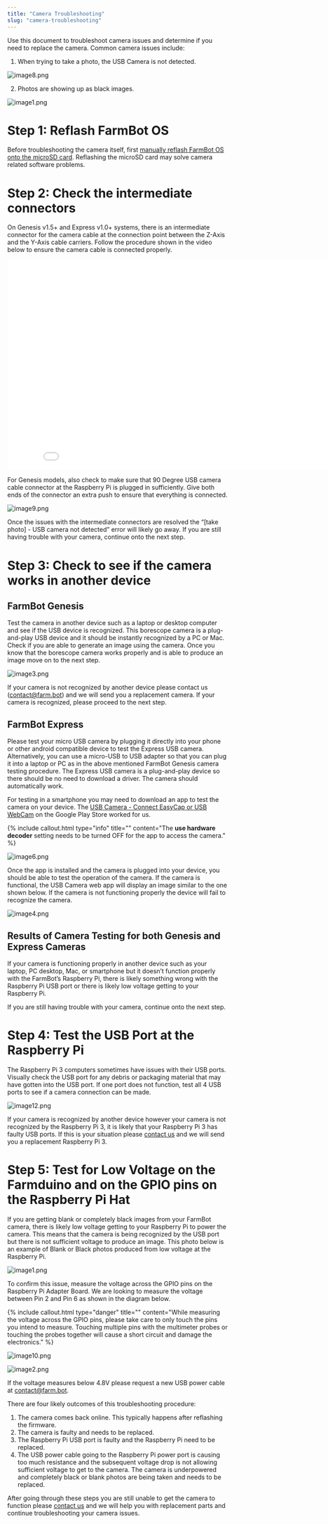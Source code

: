 ```yaml
---
title: "Camera Troubleshooting"
slug: "camera-troubleshooting"
---
```


Use this document to troubleshoot camera issues and determine if you need to replace the camera. Common camera issues include:
1) When trying to take a photo, the USB Camera is not detected.

![image8.png](_images/image8.png)

2) Photos are showing up as black images.

![image1.png](_images/image1.png)

# Step 1: Reflash FarmBot OS

Before troubleshooting the camera itself, first [manually reflash FarmBot OS onto the microSD card](../../FarmBot-OS/farmbot-os.md#installation). Reflashing the microSD card may solve camera related software problems.

# Step 2: Check the intermediate connectors

​On Genesis v1.5+ and Express v1.0+ systems, there is an intermediate connector for the camera cable at the connection point between the Z-Axis and the Y-Axis cable carriers. Follow the procedure shown in the video below to ensure the camera cable is connected properly.

<iframe class="embedly-embed" src="//cdn.embedly.com/widgets/media.html?src=https%3A%2F%2Fwww.youtube.com%2Fembed%2FrPqgmoE3PbI%3Ffeature%3Doembed&display_name=YouTube&url=https%3A%2F%2Fwww.youtube.com%2Fwatch%3Fv%3DrPqgmoE3PbI&image=https%3A%2F%2Fi.ytimg.com%2Fvi%2FrPqgmoE3PbI%2Fhqdefault.jpg&key=f2aa6fc3595946d0afc3d76cbbd25dc3&type=text%2Fhtml&schema=youtube" width="854" height="480" scrolling="no" title="YouTube embed" frameborder="0" allow="autoplay; fullscreen" allowfullscreen="true"></iframe>

For Genesis models, also check to make sure that 90 Degree USB camera cable connector at the Raspberry Pi is plugged in sufficiently. Give both ends of the connector an extra push to ensure that everything is connected.

![image9.png](_images/image9.png)

Once the issues with the intermediate connectors are resolved the “[take photo] - USB camera not detected” error will likely go away. If you are still having trouble with your camera, continue onto the next step.

# Step 3: Check to see if the camera works in another device

## FarmBot Genesis
Test the camera in another device such as a laptop or desktop computer and see if the USB device is recognized. This borescope camera is a plug-and-play USB device and it should be instantly recognized by a PC or Mac. Check if you are able to generate an image using the camera. Once you know that the borescope camera works properly and is able to produce an image move on to the next step.

![image3.png](_images/image3.png)

If your camera is not recognized by another device please contact us (contact@farm.bot) and we will send you a replacement camera. If your camera is recognized, please proceed to the next step.

## FarmBot Express

Please test your micro USB camera by plugging it directly into your phone or other android compatible device to test the Express USB camera. Alternatively, you can use a micro-USB to USB adapter so that you can plug it into a laptop or PC as in the above mentioned FarmBot Genesis camera testing procedure. The Express USB camera is a plug-and-play device so there should be no need to download a driver. The camera should automatically work.

For testing in a smartphone you may need to download an app to test the camera on your device. The [USB Camera - Connect EasyCap or USB WebCam](https://play.google.com/store/apps/details?id=com.shenyaocn.android.usbcamera) on the Google Play Store worked for us.

{%
include callout.html
type="info"
title=""
content="The **use hardware decoder** setting needs to be turned OFF for the app to access the camera."
%}



![image6.png](_images/image6.png)

Once the app is installed and the camera is plugged into your device, you should be able to test the operation of the camera. If the camera is functional, the USB Camera web app will display an image similar to the one shown below. If the camera is not functioning properly the device will fail to recognize the camera.

![image4.png](_images/image4.png)

## Results of Camera Testing for both Genesis and Express Cameras

If your camera is functioning properly in another device such as your laptop, PC desktop, Mac, or smartphone but it doesn’t function properly with the FarmBot’s Raspberry Pi, there is likely something wrong with the Raspberry Pi USB port or there is likely low voltage getting to your Raspberry Pi.

If you are still having trouble with your camera, continue onto the next step.

# Step 4: Test the USB Port at the Raspberry Pi

The Raspberry Pi 3 computers sometimes have issues with their USB ports. Visually check the USB port for any debris or packaging material that may have gotten into the USB port. If one port does not function, test all 4 USB ports to see if a camera connection can be made.

![image12.png](_images/image12.png)

If your camera is recognized by another device however your camera is not recognized by the Raspberry Pi 3, it is likely that your Raspberry Pi 3 has faulty USB ports. If this is your situation please [contact us](mailto:contact@farm.bot) and we will send you a replacement Raspberry Pi 3.

# Step 5: Test for Low Voltage on the Farmduino and on the GPIO pins on the Raspberry Pi Hat

If you are getting blank or completely black images from your FarmBot camera, there is likely low voltage getting to your Raspberry Pi to power the camera. This means that the camera is being recognized by the USB port but there is not sufficient voltage to produce an image.
This photo below is an example of Blank or Black photos produced from low voltage at the Raspberry Pi.

![image1.png](_images/image1_02.png)

To confirm this issue, measure the voltage across the GPIO pins on the Raspberry Pi Adapter Board. We are looking to measure the voltage between Pin 2 and Pin 6 as shown in the diagram below.

{%
include callout.html
type="danger"
title=""
content="While measuring the voltage across the GPIO pins, please take care to only touch the pins you intend to measure. Touching multiple pins with the multimeter probes or touching the probes together will cause a short circuit and damage the electronics."
%}



![image10.png](_images/image10.png)



![image2.png](_images/image2.png)

​If the voltage measures below 4.8V please request a new USB power cable at [contact@farm.bot](mailto:contact@farm.bot).

There are four likely outcomes of this troubleshooting procedure:

1. The camera comes back online. This typically happens after reflashing the firmware.
2. The camera is faulty and needs to be replaced.
3. The Raspberry Pi USB port is faulty and the Raspberry Pi need to be replaced.
4. The USB power cable going to the Raspberry Pi power port is causing too much resistance and the subsequent voltage drop is not allowing sufficient voltage to get to the camera. The camera is underpowered and completely black or blank photos are being taken and needs to be replaced.

After going through these steps you are still unable to get the camera to function please [contact us](mailto:contact@farm.bot) and we will help you with replacement parts and continue troubleshooting your camera issues.
